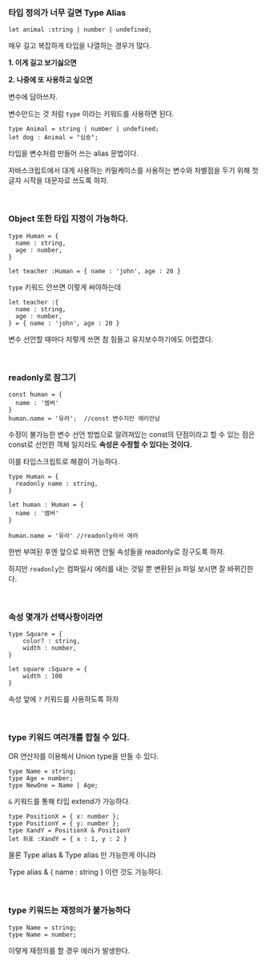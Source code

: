 ### **타입 정의가 너무 길면 Type Alias**

```tsx
let animal :string | number | undefined;
```

매우 길고 복잡하게 타입을 나열하는 경우가 많다.

**1. 이게 길고 보기싫으면**

**2. 나중에 또 사용하고 싶으면**

변수에 담아쓰자.

변수만드는 것 처럼 `type` 이라는 키워드를 사용하면 된다.

```tsx 
type Animal = string | number | undefined;
let dog : Animal = "심숑";
```

타입을 변수처럼 만들어 쓰는 alias 문법이다.

자바스크립트에서 대게 사용하는 카밀케이스를 사용하는 변수와 차별점을 두기 위해 첫글자 시작을 대문자로 쓰도록 하자.

<br/>

### Object 또한 타입 지정이 가능하다.

```tsx
type Human = {
  name : string,
  age : number,
}

let teacher :Human = { name : 'john', age : 20 } 
```

`type` 키워드 안쓰면 이렇게 써야하는데

```tsx
let teacher :{
  name : string,
  age : number,
} = { name : 'john', age : 20 } 
```

변수 선언할 때마다 저렇게 쓰면 참 힘들고 유지보수하기에도 어렵겠다.

<br/>

### **readonly로 잠그기**

```tsx
const human = {
  name : '엠버'
}
human.name = '유라';  //const 변수지만 에러안남
```

수정이 불가능한 변수 선언 방법으로 알려져있는 const의 단점이라고 할 수 있는 점은 const로 선언한 객체 일지라도 **속성은 수정할 수 있다는 것이다.**

이를 타입스크립트로 해결이 가능하다.

```tsx
type Human = {
  readonly name : string,
}

let human : Human = {
  name : '엠버'
}

human.name = '유라' //readonly라서 에러
```

한번 부여된 후엔 앞으로 바뀌면 안될 속성들을 readonly로 잠구도록 하자.

하지만 `readonly`는 컴파일시 에러를 내는 것일 뿐 변환된 js 파일 보시면 잘 바뀌긴한다.

<br/>

### 속성 몇개가 선택사항이라면

```tsx
type Square = {
    color? : string,
    width : number,
}

let square :Square = {
    width : 100
}
```

속성 앞에 `?` 키워드를 사용하도록 하자

<br/>

### **type 키워드 여러개를 합칠 수 있다.**

OR 연산자를 이용해서 Union type을 만들 수 있다.

```tsx
type Name = string;
type Age = number;
type NewOne = Name | Age; 
```

`&` 키워드를 통해 타입 extend가 가능하다.

```tsx
type PositionX = { x: number };
type PositionY = { y: number };
type XandY = PositionX & PositionY
let 좌표 :XandY = { x : 1, y : 2 }
```

물론 Type alias & Type alias 만 가능한게 아니라

Type alias & { name : string } 이런 것도 가능하다.

<br/>

### **type 키워드는 재정의가 불가능하다**

```tsx
type Name = string;
type Name = number;
```

이렇게 재정의를 할 경우 에러가 발생한다.